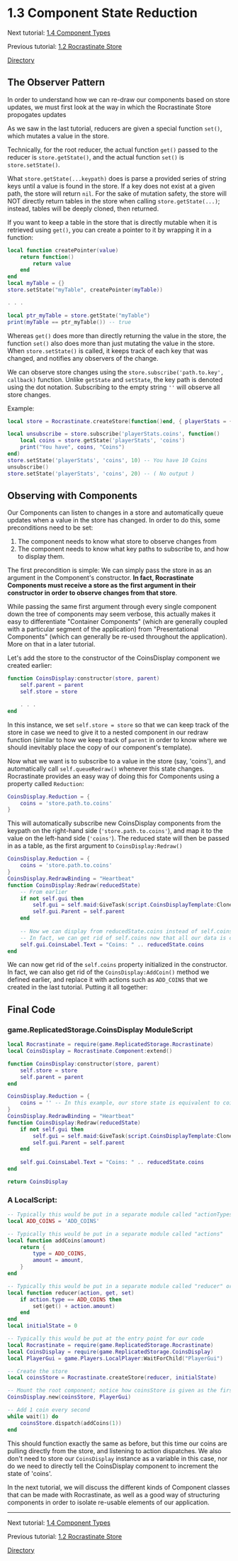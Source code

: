 # 1.3 Component State Reduction

Next tutorial: [1.4 Component Types](1-4-component-types.md)

Previous tutorial: [1.2 Rocrastinate Store](1-2-rocrastinate-store.md)

[Directory](../README.md#tutorial)

## The Observer Pattern

In order to understand how we can re-draw our components based on store updates, we must first look at the way in which the Rocrastinate Store propogates updates

As we saw in the last tutorial, reducers are given a special function `set()`, which mutates a value in the store.

Technically, for the root reducer, the actual function `get()` passed to the reducer is `store.getState()`, and the actual function `set()` is `store.setState()`.

What `store.getState(...keypath)` does is parse a provided series of string keys until a value is found in the store. If a key does not exist at a given path, the store will return `nil`. For the sake of mutation safety, the store will NOT directly return tables in the store when calling `store.getState(...)`; instead, tables will be deeply cloned, then returned.

If you want to keep a table in the store that is directly mutable when it is retrieved using `get()`, you can create a pointer to it by wrapping it in a function:

```lua
local function createPointer(value)
    return function()
        return value
    end
end
local myTable = {}
store.setState("myTable", createPointer(myTable))

. . .

local ptr_myTable = store.getState("myTable")
print(myTable == ptr_myTable()) -- true
```

Whereas `get()` does more than directly returning the value in the store, the function `set()` also does more than just mutating the value in the store. When `store.setState()` is called, it keeps track of each key that was changed, and notifies any observers of the change.

We can observe store changes using the `store.subscribe('path.to.key', callback)` function. Unlike `getState` and `setState`, the key path is denoted using the dot notation. Subscribing to the empty string `''` will observe all store changes.

Example:
```lua
local store = Rocrastinate.createStore(function()end, { playerStats = { coins = 0 } })

local unsubscribe = store.subscribe('playerStats.coins', function()
    local coins = store.getState('playerStats', 'coins')
    print("You have", coins, "Coins")
end)
store.setState('playerStats', 'coins', 10) -- You have 10 Coins
unsubscribe()
store.setState('playerStats', 'coins', 20) -- ( No output )
```

## Observing with Components

Our Components can listen to changes in a store and automatically queue updates when a value in the store has changed. In order to do this, some preconditions need to be set:
1. The component needs to know what store to observe changes from
2. The component needs to know what key paths to subscribe to, and how to display them.

The first precondition is simple: We can simply pass the store in as an argument in the Component's constructor. **In fact, Rocrastinate Components must receive a store as the first argument in their constructor in order to observe changes from that store**.

While passing the same first argument through every single component down the tree of components may seem verbose, this actually makes it easy to differentiate "Container Components" (which are generally coupled with a particular segment of the application) from "Presentational Components" (which can generally be re-used throughout the application). More on that in a later tutorial.

Let's add the store to the constructor of the CoinsDisplay component we created earlier:
```lua
function CoinsDisplay:constructor(store, parent)
    self.parent = parent
    self.store = store

    . . .
end
```
In this instance, we set `self.store = store` so that we can keep track of the store in case we need to give it to a nested component in our redraw function (similar to how we keep track of `parent` in order to know where we should inevitably place the copy of our component's template).

Now what we want is to subscribe to a value in the store (say, 'coins'), and automatically call `self.queueRedraw()` whenever this state changes. Rocrastinate provides an easy way of doing this for Components using a property called `Reduction`:

```lua
CoinsDisplay.Reduction = {
    coins = 'store.path.to.coins'
}
```
This will automatically subscribe new CoinsDisplay components from the keypath on the right-hand side (`'store.path.to.coins'`), and map it to the value on the left-hand side (`'coins'`). The reduced state will then be passed in as a table, as the first argument to `CoinsDisplay:Redraw()`

```lua
CoinsDisplay.Reduction = {
    coins = 'store.path.to.coins'
}
CoinsDisplay.RedrawBinding = "Heartbeat"
function CoinsDisplay:Redraw(reducedState)
    -- From earlier
    if not self.gui then
        self.gui = self.maid:GiveTask(script.CoinsDisplayTemplate:Clone())
        self.gui.Parent = self.parent
    end
    
    -- Now we can display from reducedState.coins instead of self.coins.
    -- In fact, we can get rid of self.coins now that all our data is coming from the store.
    self.gui.CoinsLabel.Text = "Coins: " .. reducedState.coins
end
```

We can now get rid of the `self.coins` property initialized in the constructor. In fact, we can also get rid of the `CoinsDisplay:AddCoin()` method we defined earlier, and replace it with actions such as `ADD_COINS` that we created in the last tutorial. Putting it all together:

## Final Code

### game.ReplicatedStorage.CoinsDisplay ModuleScript
```lua
local Rocrastinate = require(game.ReplicatedStorage.Rocrastinate)
local CoinsDisplay = Rocrastinate.Component:extend()

function CoinsDisplay:constructor(store, parent)
    self.store = store
    self.parent = parent
end

CoinsDisplay.Reduction = {
    coins = '' -- In this example, our store state is equivalent to coins
}
CoinsDisplay.RedrawBinding = "Heartbeat"
function CoinsDisplay:Redraw(reducedState)
    if not self.gui then
        self.gui = self.maid:GiveTask(script.CoinsDisplayTemplate:Clone())
        self.gui.Parent = self.parent
    end
    
    self.gui.CoinsLabel.Text = "Coins: " .. reducedState.coins
end

return CoinsDisplay
```
### A LocalScript:
```lua
-- Typically this would be put in a separate module called "actionTypes"
local ADD_COINS = 'ADD_COINS'

-- Typically this would be put in a separate module called "actions"
local function addCoins(amount) 
    return {
        type = ADD_COINS,
        amount = amount,
    }
end

-- Typically this would be put in a separate module called "reducer" or "rootReducer"
local function reducer(action, get, set)
    if action.type == ADD_COINS then
        set(get() + action.amount)
    end
end
local initialState = 0

-- Typically this would be put at the entry point for our code
local Rocrastinate = require(game.ReplicatedStorage.Rocrastinate)
local CoinsDisplay = require(game.ReplicatedStorage.CoinsDisplay)
local PlayerGui = game.Players.LocalPlayer:WaitForChild("PlayerGui")

-- Create the store
local coinsStore = Rocrastinate.createStore(reducer, initialState)

-- Mount the root component; notice how coinsStore is given as the first argument
CoinsDisplay.new(coinsStore, PlayerGui)

-- Add 1 coin every second
while wait(1) do
    coinsStore.dispatch(addCoins(1))
end
```

This should function exactly the same as before, but this time our coins are pulling directly from the store, and listening to action dispatches. We also don't need to store our `CoinsDisplay` instance as a variable in this case, nor do we need to directly tell the CoinsDisplay component to increment the state of 'coins'.

In the next tutorial, we will discuss the different kinds of Component classes that can be made with Rocrastinate, as well as a good way of structuring components in order to isolate re-usable elements of our application.

---

Next tutorial: [1.4 Component Types](1-4-component-types.md)

Previous tutorial: [1.2 Rocrastinate Store](1-2-rocrastinate-store.md)

[Directory](../README.md#tutorial)
